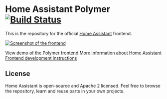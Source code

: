 # Home Assistant Polymer [![Build Status](https://travis-ci.org/home-assistant/home-assistant-polymer.svg?branch=master)](https://travis-ci.org/home-assistant/home-assistant-polymer)

This is the repository for the official [Home Assistant](https://home-assistant.io) frontend.

[![Screenshot of the frontend](https://raw.githubusercontent.com/home-assistant/home-assistant-polymer/master/docs/screenshot.png)](https://home-assistant.io/demo/)

[View demo of the Polymer frontend](https://home-assistant.io/demo/)
[More information about Home Assistant](https://home-assistant.io)
[Frontend development instructions](https://home-assistant.io/developers/frontend/)

## License
Home Assistant is open-source and Apache 2 licensed. Feel free to browse the repository, learn and reuse parts in your own projects.

